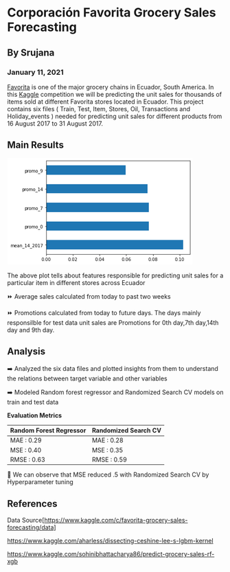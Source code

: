 # Corporación Favorita Grocery Sales Forecasting
## By Srujana
### January 11, 2021

[Favorita](https://www.corporacionfavorita.com/en/) is one of the major grocery chains in Ecuador, South America. In this [Kaggle](https://www.kaggle.com/c/favorita-grocery-sales-forecasting/data) competition we will be predicting the unit sales for thousands of items sold at different Favorita stores located in Ecuador. 
This project contains six files ( Train, Test, Item, Stores, Oil, Transactions and Holiday_events ) needed for predicting unit sales for different products from 16 August 2017 to 31 August 2017. 

## Main Results

![Feature Importance](imgs/Feature_Importance.png)

The above plot tells about features responsible for predicting unit sales for a particular item in different stores across Ecuador


:fast_forward: Average sales calculated from today to past two weeks 


:fast_forward: Promotions calculated from today to future days. The days mainly responsilble for test data unit sales are Promotions for 0th day,7th day,14th day and 9th day.



## Analysis
:arrow_right: Analyzed the six data files and plotted insights from them to understand the relations between target variable and other variables


:arrow_right: Modeled Random forest regressor and Randomized Search CV models on train and test data



**Evaluation Metrics**

Random Forest Regressor | Randomized Search CV
----------------------- | ---------------------
MAE  :   0.29           |  MAE  :   0.28 
MSE  :   0.40           |  MSE  :   0.35 
RMSE :   0.63           |  RMSE :   0.59


:pushpin: We can observe that MSE reduced .5 with Randomized Search CV by Hyperparameter tuning





## References

Data Source[https://www.kaggle.com/c/favorita-grocery-sales-forecasting/data]


https://www.kaggle.com/aharless/dissecting-ceshine-lee-s-lgbm-kernel 


https://www.kaggle.com/sohinibhattacharya86/predict-grocery-sales-rf-xgb  



